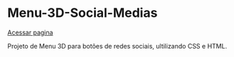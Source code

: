 # Menu-3D-Social-Medias

[Acessar pagina](https://igorxrs.github.io/Menu-3D-Social-Medias/)

 Projeto de Menu 3D para botões de redes sociais, ultilizando CSS e HTML. 
